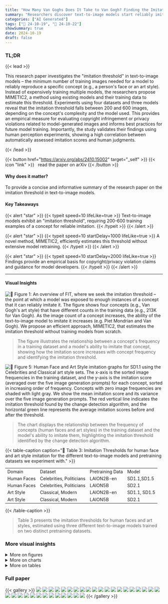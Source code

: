 ```yaml
---
title: "How Many Van Goghs Does It Take to Van Gogh? Finding the Imitation Threshold"
summary: "Researchers discover text-to-image models start reliably imitating concepts from training data after seeing 200-600 examples, offering crucial insights for copyright and privacy."
categories: ["AI Generated"]
tags: ["🔖 24-10-19", "🤗 24-10-22"]
showSummary: true
date: 2024-10-19
draft: false
---
```


### TL;DR


{{< lead >}}

This research paper investigates the "imitation threshold" in text-to-image models – the minimum number of training images needed for a model to reliably reproduce a specific concept (e.g., a person's face or an art style).  Instead of expensively training multiple models, the researchers propose MIMETIC2, a method using existing models and their training data to estimate this threshold. Experiments using four datasets and three models reveal that the imitation threshold falls between 200 and 600 images, depending on the concept's complexity and the model used.  This provides an empirical measure for evaluating copyright infringement or privacy violations related to model-generated images and informs best practices for future model training. Importantly, the study validates their findings using human perception experiments, showing a high correlation between automatically assessed imitation scores and human judgments.

{{< /lead >}}


{{< button href="https://arxiv.org/abs/2410.15002" target="_self" >}}
{{< icon "link" >}} &nbsp; read the paper on arXiv
{{< /button >}}

#### Why does it matter?
To provide a concise and informative summary of the research paper on the imitation threshold in text-to-image models.
#### Key Takeaways

{{< alert "star" >}}
{{< typeit speed=10 lifeLike=true >}} Text-to-image models exhibit an "imitation threshold", requiring 200-600 training examples of a concept for reliable imitation. {{< /typeit >}}
{{< /alert >}}

{{< alert "star" >}}
{{< typeit speed=10 startDelay=1000 lifeLike=true >}} A novel method, MIMETIC2, efficiently estimates this threshold without extensive model retraining. {{< /typeit >}}
{{< /alert >}}

{{< alert "star" >}}
{{< typeit speed=10 startDelay=2000 lifeLike=true >}} Findings provide an empirical basis for copyright/privacy violation claims and guidance for model developers. {{< /typeit >}}
{{< /alert >}}

------
#### Visual Insights



![](figures/figures_2_0.png "🔼 Figure 1: An overview of FIT, where we seek the imitation threshold – the point at which a model was exposed to enough instances of a concept that it can reliably imitate it. The figure shows four concepts (e.g., Van Gogh's art style) that have different counts in the training data (e.g., 213K for Van Gogh). As the image count of a concept increases, the ability of the text-to-image model to imitate it increases (e.g. Piet Mondrian and Van Gogh). We propose an efficient approach, MIMETIC2, that estimates the imitation threshold without training models from scratch.")

> The figure illustrates the relationship between a concept's frequency in a training dataset and a model's ability to imitate that concept, showing how the imitation score increases with concept frequency and identifying the imitation threshold.





![](charts/charts_8_0.png "🔼 Figure 5: Human Face and Art Style imitation graphs for SD1.1 using the Celebrities and Classical art style sets. The x-axis is the sorted image frequencies in the training dataset, and the y-axis is the imitation score (averaged over the five image generation prompts) for each concept, sorted in increasing order of frequency. Concepts with zero image frequencies are shaded with light gray. We show the mean imitation score and its variance over the five image generation prompts. The red vertical line indicates the imitation threshold found by the change detection algorithm, and the horizontal green line represents the average imitation scores before and after the threshold.")

> The chart displays the relationship between the frequency of concepts (human faces and art styles) in the training dataset and the model's ability to imitate them, highlighting the imitation threshold identified by the change detection algorithm.





{{< table-caption caption="🔽 Table 3: Imitation Thresholds for human face and art style imitation for the different text-to-image models and pretraining datasets we experiment with." >}}
<br><table id='8' style='font-size:14px'><tr><td>Domain</td><td>Dataset</td><td>Pretraining Data</td><td>Model</td></tr><tr><td>Human Faces</td><td>Celebrities, Politicians</td><td>LAION2B-en</td><td>SD1.1,SD1.5</td></tr><tr><td>Human Faces</td><td>Celebrities, Politicians</td><td>LAION5B</td><td>SD2.1</td></tr><tr><td>Art Style</td><td>Classical, Modern</td><td>LAION2B-en</td><td>SD1.1, SD1.5</td></tr><tr><td>Art Style</td><td>Classical, Modern</td><td>LAION5B</td><td>SD2.1</td></tr></table>{{< /table-caption >}}

> Table 3 presents the imitation thresholds for human faces and art styles, estimated using three different text-to-image models trained on two distinct pretraining datasets.



### More visual insights

<details>
<summary>More on figures
</summary>


![](figures/figures_4_0.png "🔼 Figure 2: Examples of real celebrity images (top) and generated images from a text-to-image model (bottom) with increasing image counts from left to right (3, 273, 3K, 10K, and 90K, respectively). The prompt is 'a photorealistic close-up image of {name}'.")

> The figure shows real and generated images of celebrities with increasing numbers of training images, demonstrating the effect of concept frequency on imitation.


![](figures/figures_5_0.png "🔼 Figure 3: Overview of MIMETIC²'s methodology to estimate the imitation threshold. In Step 1, we estimate the frequency of each concept (belonging to a domain) in the pretraining data by obtaining the images that contain the concept of interest. In Step 2, we use the filtered images of each concept (obtained in Step 1) and compare them to the generated images to measure imitation (using g that receives training and generated images). We repeat this process for each concept to generate the imitation score graph, and then determine the imitation threshold with a change detection algorithm.")

> The figure illustrates the MIMETIC² methodology for estimating the imitation threshold by computing concept frequency and imitation score.


![](figures/figures_9_0.png "🔼 Figure 2: Examples of real celebrity images (top) and generated images from a text-to-image model (bottom) with increasing image counts from left to right (3, 273, 3K, 10K, and 90K, respectively). The prompt is “a photorealistic close-up image of {name}.”")

> Figure 2 shows real and generated images of celebrities with varying numbers of training images to illustrate how the quality of generated images improves as the number of training images increases.


![](figures/figures_9_1.png "🔼 Figure 2: Examples of real celebrity images (top) and generated images from a text-to-image model (bottom) with increasing image counts from left to right (3, 273, 3K, 10K, and 90K, respectively). The prompt is 'a photorealistic close-up image of {name}'.")

> The figure shows real and generated images of five celebrities with increasing number of training images, demonstrating the impact of training data size on imitation ability.


![](figures/figures_9_2.png "🔼 Figure 2: Examples of real celebrity images (top) and generated images from a text-to-image model (bottom) with increasing image counts from left to right (3, 273, 3K, 10K, and 90K, respectively). The prompt is \'a photorealistic close-up image of {name}\'")

> The figure shows real and generated images of celebrities with varying numbers of training images to illustrate the effect of concept frequency on imitation.


![](figures/figures_20_0.png "🔼 Figure 2: Examples of real celebrity images (top) and generated images from a text-to-image model (bottom) with increasing image counts from left to right (3, 273, 3K, 10K, and 90K, respectively). The prompt is ''a photorealistic close-up image of {name}''.")

> The figure shows examples of real and generated images of celebrities with increasing numbers of training images, illustrating the relationship between training data and model imitation ability.


![](figures/figures_20_2.png "🔼 Figure 2: Examples of real celebrity images (top) and generated images from a text-to-image model (bottom) with increasing image counts from left to right (3, 273, 3K, 10K, and 90K, respectively). The prompt is 'a photorealistic close-up image of {name}'.")

> The figure shows real and generated images of celebrities with increasing numbers of training images, illustrating the concept of imitation threshold.


![](figures/figures_21_2.png "🔼 Figure 1: An overview of FIT, where we seek the imitation threshold – the point at which a model was exposed to enough instances of a concept that it can reliably imitate it. The figure shows four concepts (e.g., Van Gogh's art style) that have different counts in the training data (e.g., 213K for Van Gogh). As the image count of a concept increases, the ability of the text-to-image model to imitate it increases (e.g. Piet Mondrian and Van Gogh). We propose an efficient approach, MIMETIC2, that estimates the imitation threshold without training models from scratch.")

> The figure illustrates the relationship between a concept's frequency in training data and a model's ability to imitate that concept, introducing the concept of an imitation threshold.


![](figures/figures_23_0.png "🔼 Figure 1: An overview of FIT, where we seek the imitation threshold – the point at which a model was exposed to enough instances of a concept that it can reliably imitate it. The figure shows four concepts (e.g., Van Gogh's art style) that have different counts in the training data (e.g., 213K for Van Gogh). As the image count of a concept increases, the ability of the text-to-image model to imitate it increases (e.g. Piet Mondrian and Van Gogh). We propose an efficient approach, MIMETIC2, that estimates the imitation threshold without training models from scratch.")

> The figure illustrates the relationship between a concept's frequency in a training dataset and a model's ability to imitate that concept, introducing the concept of an imitation threshold.


![](figures/figures_23_1.png "🔼 Figure 1: An overview of FIT, where we seek the imitation threshold – the point at which a model was exposed to enough instances of a concept that it can reliably imitate it. The figure shows four concepts (e.g., Van Gogh's art style) that have different counts in the training data (e.g., 213K for Van Gogh). As the image count of a concept increases, the ability of the text-to-image model to imitate it increases (e.g. Piet Mondrian and Van Gogh). We propose an efficient approach, MIMETIC2, that estimates the imitation threshold without training models from scratch.")

> The figure illustrates the relationship between a concept's frequency in training data and a model's ability to imitate it, introducing the concept of an imitation threshold.


![](figures/figures_23_2.png "🔼 Figure 1: An overview of FIT, where we seek the imitation threshold – the point at which a model was exposed to enough instances of a concept that it can reliably imitate it. The figure shows four concepts (e.g., Van Gogh's art style) that have different counts in the training data (e.g., 213K for Van Gogh). As the image count of a concept increases, the ability of the text-to-image model to imitate it increases (e.g. Piet Mondrian and Van Gogh). We propose an efficient approach, MIMETIC2, that estimates the imitation threshold without training models from scratch.")

> The figure illustrates the relationship between a concept's frequency in training data and a model's ability to imitate that concept, introducing the concept of an imitation threshold.


![](figures/figures_23_3.png "🔼 Figure 1: An overview of FIT, where we seek the imitation threshold – the point at which a model was exposed to enough instances of a concept that it can reliably imitate it. The figure shows four concepts (e.g., Van Gogh's art style) that have different counts in the training data (e.g., 213K for Van Gogh). As the image count of a concept increases, the ability of the text-to-image model to imitate it increases (e.g. Piet Mondrian and Van Gogh). We propose an efficient approach, MIMETIC2, that estimates the imitation threshold without training models from scratch.")

> The figure illustrates the relationship between a concept's frequency in a training dataset and a model's ability to imitate that concept, highlighting the concept of an imitation threshold.


![](figures/figures_23_4.png "🔼 Figure 1: An overview of FIT, where we seek the imitation threshold – the point at which a model was exposed to enough instances of a concept that it can reliably imitate it. The figure shows four concepts (e.g., Van Gogh's art style) that have different counts in the training data (e.g., 213K for Van Gogh). As the image count of a concept increases, the ability of the text-to-image model to imitate it increases (e.g. Piet Mondrian and Van Gogh). We propose an efficient approach, MIMETIC2, that estimates the imitation threshold without training models from scratch.")

> The figure illustrates the relationship between a concept's frequency in a training dataset and a model's ability to imitate that concept, introducing the concept of an imitation threshold.


![](figures/figures_23_5.png "🔼 Figure 2: Examples of real celebrity images (top) and generated images from a text-to-image model (bottom) with increasing image counts from left to right (3, 273, 3K, 10K, and 90K, respectively). The prompt is \'a photorealistic close-up image of {name}\'")

> The figure shows real and generated images of celebrities with increasing number of training images to demonstrate the imitation ability of the model.


![](figures/figures_23_6.png "🔼 Figure 1: An overview of FIT, where we seek the imitation threshold – the point at which a model was exposed to enough instances of a concept that it can reliably imitate it. The figure shows four concepts (e.g., Van Gogh’s art style) that have different counts in the training data (e.g., 213K for Van Gogh). As the image count of a concept increases, the ability of the text-to-image model to imitate it increases (e.g. Piet Mondrian and Van Gogh). We propose an efficient approach, MIMETIC2, that estimates the imitation threshold without training models from scratch.")

> The figure illustrates the relationship between a concept's frequency in a training dataset and a model's ability to imitate that concept, showing how the imitation threshold increases with concept frequency.


![](figures/figures_23_7.png "🔼 Figure 1: An overview of FIT, where we seek the imitation threshold – the point at which a model was exposed to enough instances of a concept that it can reliably imitate it. The figure shows four concepts (e.g., Van Gogh's art style) that have different counts in the training data (e.g., 213K for Van Gogh). As the image count of a concept increases, the ability of the text-to-image model to imitate it increases (e.g. Piet Mondrian and Van Gogh). We propose an efficient approach, MIMETIC2, that estimates the imitation threshold without training models from scratch.")

> The figure illustrates the relationship between a concept's frequency in a training dataset and a model's ability to imitate that concept, introducing the concept of an imitation threshold.


![](figures/figures_23_8.png "🔼 Figure 14: Human Face Imitation (Politicians): Similarity between the training and generated images for all politicians. The politicians with zero image counts are shaded with light gray. We show the mean and variance over the five generation prompts. The images were generated using SD1.2. The change point for human face imitation for politicians when generating images using SD1.1 is detected at 252 faces.")

> The figure shows the imitation scores for politicians as a function of the number of their images in the training dataset, with the imitation threshold detected at 252 faces.


![](figures/figures_24_0.png "🔼 Figure 15: Human Face Imitation (Politicians): Similarity between the training and generated images for all politicians. The politicians with zero image counts are shaded with light gray. We show the mean and variance over the five generation prompts. The images were generated using SD1.3. The change point for human face imitation for politicians when generating images using SD1.1 is detected at 234 faces.")

> The figure shows the imitation scores for politicians and their image counts in the training data, with the imitation threshold detected at 234 faces when using the SD1.3 model.


![](figures/figures_24_1.png "🔼 Figure 15: Human Face Imitation (Politicians): Similarity between the training and generated images for all politicians. The politicians with zero image counts are shaded with light gray. We show the mean and variance over the five generation prompts. The images were generated using SD1.3. The change point for human face imitation for politicians when generating images using SD1.1 is detected at 234 faces.")

> The figure shows the imitation score for politicians plotted against their image counts in the training data, revealing an imitation threshold of 234 faces for the SD1.3 model.


![](figures/figures_25_0.png "🔼 Figure 5: Human Face and Art Style imitation graphs for SD1.1 using the Celebrities and Classical art style sets. The x-axis represents the sorted image frequencies in the training dataset, and the y-axis represents the imitation of the training images in the generated images, for each concept. Concepts with zero image frequencies are shaded with light gray. We show the mean imitation score and its variance over the five image generation prompts. The red vertical line indicates the imitation threshold found by the change detection algorithm, and the horizontal green line represents the average imitation scores before and after the threshold.")

> The figure shows the imitation scores for human faces and art styles as a function of their image frequencies in the training dataset, illustrating the relationship between concept prevalence and a model's ability to imitate.


![](figures/figures_26_0.png "🔼 Figure 5: Human Face and Art Style imitation graphs for SD1.1 using the Celebrities and Classical art style sets. The x-axis represents the sorted image frequencies in the training dataset, and the y-axis represents the imitation of the training images in the generated images, for each concept. Concepts with zero image frequencies are shaded with light gray. We show the mean imitation score and its variance over the five image generation prompts. The red vertical line indicates the imitation threshold found by the change detection algorithm, and the horizontal green line represents the average imitation scores before and after the threshold.")

> The figure shows the imitation scores for human faces and art styles as a function of their image frequencies in the training dataset, with the imitation threshold identified by a change detection algorithm.


![](figures/figures_26_1.png "🔼 Figure 5: Human Face and Art Style imitation graphs for SD1.1 using the Celebrities and Classical art style sets. The x-axis represents the sorted image frequencies in the training dataset, and the y-axis represents the imitation of the training images in the generated images, for each concept. Concepts with zero image frequencies are shaded with light gray. We show the mean imitation score and its variance over the five image generation prompts. The red vertical line indicates the imitation threshold found by the change detection algorithm, and the horizontal green line represents the average imitation scores before and after the threshold.")

> The figure shows the relationship between a concept's frequency in the training data and the model's imitation score for human faces and art styles, indicating the imitation threshold.


![](figures/figures_26_2.png "🔼 Figure 15: Human Face Imitation (Politicians): Similarity between the training and generated images for all politicians. The politicians with zero image counts are shaded with light gray. We show the mean and variance over the five generation prompts. The images were generated using SD1.3. The change point for human face imitation for politicians when generating images using SD1.1 is detected at 234 faces.")

> The figure shows the imitation scores for politicians as a function of their image frequencies in the training dataset, with a change detection algorithm identifying the imitation threshold at 234 faces.


![](figures/figures_26_3.png "🔼 Figure 5: Human Face and Art Style imitation graphs for SD1.1 using the Celebrities and Classical art style sets. The x-axis represents the sorted image frequencies in the training dataset, and the y-axis represents the imitation of the training images in the generated images, for each concept. Concepts with zero image frequencies are shaded with light gray. We show the mean imitation score and its variance over the five image generation prompts. The red vertical line indicates the imitation threshold found by the change detection algorithm, and the horizontal green line represents the average imitation scores before and after the threshold.")

> The figure shows the imitation scores for human faces and art styles as a function of their image frequencies in the training dataset, illustrating the concept of imitation threshold.


![](figures/figures_26_4.png "🔼 Figure 17: Human Face Imitation (Celebrities): Similarity between the training and generated images for all celebrities. The celebrities with zero image counts are shaded with light gray. We show the mean and variance over the five generation prompts. The images were generated using SD1.1. The change point for human face imitation for celebrities when generating images using SD1.1 is detected at 364 faces.")

> The figure shows the imitation score of generated images for celebrities plotted against their image frequency in the training dataset, revealing the imitation threshold at 364 faces for the SD1.1 model.


![](figures/figures_27_0.png "🔼 Figure 5: Human Face and Art Style imitation graphs for SD1.1 using the Celebrities and Classical art style sets. The x-axis is the sorted image frequencies in the training dataset, and the y-axis is the imitation score (averaged over the five image generation prompts) for each concept, sorted in increasing order of frequency. Concepts with zero image frequencies are shaded with light gray. We show the mean imitation score and its variance over the five image generation prompts. The red vertical line indicates the imitation threshold found by the change detection algorithm, and the horizontal green line represents the average imitation scores before and after the threshold.")

> The figure shows the imitation scores of different concepts (celebrities and art styles) as a function of their frequencies in the training data, illustrating the concept of imitation threshold.


![](figures/figures_27_1.png "🔼 Figure 5: Human Face and Art Style imitation graphs for SD1.1 using the Celebrities and Classical art style sets. The x-axis is the sorted image frequencies in the training dataset, and the y-axis is the imitation of the training images in the generated images, for each concept. Concepts with zero image frequencies are shaded with light gray. We show the mean imitation score and its variance over the five image generation prompts. The red vertical line indicates the imitation threshold found by the change detection algorithm, and the horizontal green line represents the average imitation scores before and after the threshold.")

> The figure shows the imitation scores of concepts in two domains (human faces and art styles) plotted against their frequency in the training data, illustrating the relationship between concept frequency and a model's ability to imitate that concept and showing the estimated imitation threshold for each.


![](figures/figures_27_2.png "🔼 Figure 5: Human Face and Art Style imitation graphs for SD1.1 using the Celebrities and Classical art style sets. The x-axis represents the sorted image frequencies in the training dataset, and the y-axis represents the imitation of the training images in the generated images, for each concept. Concepts with zero image frequencies are shaded with light gray. We show the mean imitation score and its variance over the five image generation prompts. The red vertical line indicates the imitation threshold found by the change detection algorithm, and the horizontal green line represents the average imitation scores before and after the threshold.")

> The figure shows the imitation scores for celebrities and classical art styles as a function of their image frequency in the training data, revealing the imitation threshold for each.


![](figures/figures_27_3.png "🔼 Figure 5: Human Face and Art Style imitation graphs for SD1.1 using the Celebrities and Classical art style sets. The x-axis represents the sorted image frequencies in the training dataset, and the y-axis represents the imitation of the training images in the generated images, for each concept. Concepts with zero image frequencies are shaded with light gray. We show the mean imitation score and its variance over the five image generation prompts. The red vertical line indicates the imitation threshold found by the change detection algorithm, and the horizontal green line represents the average imitation scores before and after the threshold.")

> The figure shows the imitation scores of concepts (celebrities and art styles) as a function of their frequency in the training data, illustrating the relationship between concept prevalence and the model's ability to imitate them, with the imitation threshold identified by a change detection algorithm.


![](figures/figures_27_4.png "🔼 Figure 5: Human Face and Art Style imitation graphs for SD1.1 using the Celebrities and Classical art style sets. The x-axis represents the sorted image frequencies in the training dataset, and the y-axis represents the imitation of the training images in the generated images, for each concept. Concepts with zero image frequencies are shaded with light gray. We show the mean imitation score and its variance over the five image generation prompts. The red vertical line indicates the imitation threshold found by the change detection algorithm, and the horizontal green line represents the average imitation scores before and after the threshold.")

> The figure shows the imitation scores for human faces and art styles as a function of the concept's image frequency in the training dataset, indicating the imitation thresholds for these concepts.


![](figures/figures_28_0.png "🔼 Figure 2: Examples of real celebrity images (top) and generated images from a text-to-image model (bottom) with increasing image counts from left to right (3, 273, 3K, 10K, and 90K, respectively). The prompt is 'a photorealistic close-up image of {name}'.")

> The figure shows real and generated images of five celebrities with increasing numbers of training images to illustrate the concept of imitation threshold.


![](figures/figures_29_0.png "🔼 Figure 2: Examples of real celebrity images (top) and generated images from a text-to-image model (bottom) with increasing image counts from left to right (3, 273, 3K, 10K, and 90K, respectively). The prompt is “a photorealistic close-up image of {name}”.")

> The figure shows real and generated images of celebrities with increasing number of training images, illustrating the effect of training data size on model imitation.


![](figures/figures_29_1.png "🔼 Figure 1: An overview of FIT, where we seek the imitation threshold – the point at which a model was exposed to enough instances of a concept that it can reliably imitate it. The figure shows four concepts (e.g., Van Gogh's art style) that have different counts in the training data (e.g., 213K for Van Gogh). As the image count of a concept increases, the ability of the text-to-image model to imitate it increases (e.g. Piet Mondrian and Van Gogh). We propose an efficient approach, MIMETIC2, that estimates the imitation threshold without training models from scratch.")

> The figure illustrates the relationship between a concept's frequency in a training dataset and a model's ability to imitate it, showing how imitation score increases with concept frequency and introducing the proposed MIMETIC2 approach.


</details>



<details>
<summary>More on charts
</summary>


![](charts/charts_20_0.png "🔼 Figure 7: Average cosine similarity between the faces of the same people (blue colored) and of the faces of different people (red colored), measured across the reference images of the celebrities.")

> The histogram shows the distribution of average cosine similarity scores between face embeddings of the same person and different persons, used to determine the threshold for filtering images.


![](charts/charts_21_0.png "🔼 Figure 9: The first filtering step involves determining the threshold to distinguish between art and non-art images from the pretraining images, for which we compare the similarity of the image's embedding to the embedding of the text 'an artwork'.")

> The chart displays histograms showing the distribution of cosine similarity scores between image embeddings and the text embedding of 'an artwork', for both art and non-art images, used to determine the threshold for filtering non-art images from the pretraining dataset.


![](charts/charts_22_0.png "🔼 Figure 12: The second filtering step involves determining the if an art work whose caption mentions an artist actually belongs to that artist or not.")

> The histogram shows the average cosine similarity between embeddings of art images of the same artist and art images of different artists for classical and modern artists.


![](charts/charts_22_1.png "🔼 Figure 12: The second filtering step involves determining the if an art work whose caption mentions an artist actually belongs to that artist or not.")

> The figure shows the histograms of average cosine similarity between embeddings of images of the same artist and images of different artists for classical and modern artists, used to determine a threshold for filtering art images.


![](charts/charts_29_0.png "🔼 Figure 33: False-match rate (FMR) of all the face embedding models across the six demographic groups. Amazon Rekognition and InsightFace have the lowest FMR values. Moreover, these two models have lowest disparity of FMR over the demographic groups.")

> The chart displays the false-match rates of eight different face recognition models across six demographic groups, showing that Amazon Rekognition and InsightFace have the lowest false-match rates and lowest disparity across groups.


![](charts/charts_30_0.png "🔼 Figure 34: True-match rate (TMR) of all the face embedding models across the six demographic groups. Amazon Rekognition model has the highest TMR values.")

> The chart displays the true-match rate (TMR) for six demographic groups across eight different face embedding models.


</details>



<details>
<summary>More on tables
</summary>


{{< table-caption caption="🔽 Table 3: Imitation Thresholds for human face and art style imitation for the different text-to-image models and pretraining datasets we experiment with." >}}
<br><table id='11' style='font-size:14px'><tr><td>Human faces</td><td>Art style</td></tr><tr><td>A photorealistic close-up photograph of x</td><td>A painting in the style of X</td></tr><tr><td>High-resolution close-up image of X</td><td>An artwork in the style of X</td></tr><tr><td>Close-up headshot of x</td><td>A sketch in the style of X</td></tr><tr><td>X's facial close-up</td><td>A fine art piece in the style of X</td></tr><tr><td>X's face portrait</td><td>An illustration in the style of X</td></tr></table>{{< /table-caption >}}

> Table 3 presents the imitation thresholds for human faces and art styles across different text-to-image models and their respective training datasets.


{{< table-caption caption="🔽 Table 3: Imitation Thresholds for human face and art style imitation for the different text-to-image models and pretraining datasets we experiment with." >}}
<br><table id='2' style='font-size:14px'><tr><td></td><td></td><td colspan="2">Human Faces</td><td colspan="2">Art Style</td></tr><tr><td>Pretraining Dataset</td><td>Model</td><td>Celebrities</td><td>Politicians</td><td>Classical</td><td>Modern</td></tr><tr><td rowspan="2">LAION2B-en</td><td>SD1.1</td><td>364</td><td>234</td><td>112</td><td>198</td></tr><tr><td>SD1.5</td><td>364</td><td>234</td><td>112</td><td>198</td></tr><tr><td>LAION-5B</td><td>SD2.1</td><td>527</td><td>369</td><td>185</td><td>241</td></tr></table>{{< /table-caption >}}

> Table 3 presents the imitation thresholds for human faces and art styles across three different text-to-image models trained on two distinct datasets.


{{< table-caption caption="🔽 Table 4: Average difference in the imitation scores for concepts whose image counts differ by less than 10. The difference in the imitation scores are very close to 0, providing the empirical validation the distribution invariance assumption." >}}
<br><table id='6' style='font-size:16px'><tr><td>Domain</td><td>Dataset</td><td>Avg. difference in imitation score</td></tr><tr><td>Human Faces</td><td>Celebrities</td><td>0.0007</td></tr><tr><td>Human Faces</td><td>Politicians</td><td>0.0023</td></tr><tr><td>Art Style</td><td>Classical Art Style</td><td>-0.0088</td></tr><tr><td>Art Style</td><td>Modern Art Style</td><td>-0.0013</td></tr></table>{{< /table-caption >}}

> Table 4 presents the average difference in imitation scores for concepts with similar image counts, supporting the assumption of distributional invariance across concepts within the same domain.


{{< table-caption caption="🔽 Table 3: Imitation Thresholds for human face and art style imitation for the different text-to-image models and pretraining datasets we experiment with." >}}
<br><table id='2' style='font-size:18px'><tr><td>Celebrity</td><td>Face Count in 100K images</td><td>Face Count in Images with Caption Mention</td><td>Percentage of Missed Images</td><td>Number of Missed Images</td></tr><tr><td>Floyd Mayweather</td><td>1</td><td>0</td><td>0.001%</td><td>23K</td></tr><tr><td>Oprah Winfrey</td><td>2</td><td>0</td><td>0.002%</td><td>46K</td></tr><tr><td>Ronald Reagan</td><td>6</td><td>3</td><td>0.003%</td><td>69K</td></tr><tr><td>Ben Affleck</td><td>0</td><td>0</td><td>0.0%</td><td>0</td></tr><tr><td>Anne Hathaway</td><td>0</td><td>0</td><td>0.0%</td><td>0</td></tr><tr><td>Stephen King</td><td>0</td><td>0</td><td>0.0%</td><td>0</td></tr><tr><td>Johnny Depp</td><td>9</td><td>1</td><td>0.008%</td><td>184K</td></tr><tr><td>Abraham Lincoln</td><td>52</td><td>1</td><td>0.051%</td><td>1.17M</td></tr><tr><td>Kate Middleton</td><td>34</td><td>1</td><td>0.033%</td><td>759K</td></tr><tr><td>Donald Trump</td><td>16</td><td>0</td><td>0.016%</td><td>368K</td></tr></table>{{< /table-caption >}}

> Table 3 presents the imitation thresholds for human faces and art styles across different text-to-image models and their corresponding training datasets.


{{< table-caption caption="🔽 Table 6: Imitation Thresholds for politicians for all models in SD1 series and SD2.1" >}}
<br><table id='13' style='font-size:20px'><tr><td>Pretraining Dataset</td><td>Model</td><td>Human Faces : Politicians</td></tr><tr><td rowspan="5">LAION2B-en</td><td>SD1.1</td><td>234</td></tr><tr><td>SD1.2</td><td>252</td></tr><tr><td>SD1.3</td><td>234</td></tr><tr><td>SD1.4</td><td>234</td></tr><tr><td>SD1.5</td><td>234</td></tr><tr><td>LAION-5B</td><td>SD2.1</td><td>369</td></tr></table>{{< /table-caption >}}

> The table presents the imitation thresholds for politicians obtained using different versions of Stable Diffusion models, trained on LAION2B-en and LAION-5B datasets.


{{< table-caption caption="🔽 Table 3: Imitation Thresholds for human face and art style imitation for the different text-to-image models and pretraining datasets we experiment with." >}}
<br><table id='2' style='font-size:18px'><tr><td></td><td></td><td colspan="2">Human Faces</td><td colspan="2">Art Style</td></tr><tr><td>Pretraining Dataset</td><td>Model</td><td>Celebrities</td><td>Politicians</td><td>Classical Artists</td><td>Modern Artists</td></tr><tr><td rowspan="2">LAION2B-en</td><td>SD1.1</td><td>364</td><td>234</td><td>112, 391</td><td>198</td></tr><tr><td>SD1.5</td><td>364, 8571</td><td>234, 4688</td><td>112, 360</td><td>198, 4821</td></tr><tr><td>LAION-5B</td><td>SD2.1</td><td>527, 9650</td><td>369, 8666</td><td>185, 848</td><td>241, 1132</td></tr></table>{{< /table-caption >}}

> Table 3 shows the imitation thresholds for human faces and art styles across three text-to-image models trained on two different pretraining datasets.


{{< table-caption caption="🔽 Table 3: Imitation Thresholds for human face and art style imitation for the different text-to-image models and pretraining datasets we experiment with." >}}
<br><table id='5' style='font-size:18px'><tr><td>Caption Counts (LAION-2B)</td><td>Celebrities</td><td>Politicians</td><td>Classical Artists</td><td>Modern Artists</td></tr><tr><td>0</td><td>19</td><td>15</td><td>14</td><td>15</td></tr><tr><td>1-100</td><td>48</td><td>60</td><td>67</td><td>69</td></tr><tr><td>100-500</td><td>57</td><td>120</td><td>133</td><td>139</td></tr><tr><td>500-1K</td><td>52</td><td>80</td><td>62</td><td>62</td></tr><tr><td>1K-5K</td><td>151</td><td>65</td><td>63</td><td>64</td></tr><tr><td>5K-10K</td><td>19</td><td>40</td><td>39</td><td>32</td></tr><tr><td>> 10K</td><td>53</td><td>40</td><td>40</td><td>34</td></tr></table>{{< /table-caption >}}

> Table 3 presents the imitation thresholds for human faces and art styles across different text-to-image models and pretraining datasets.


</details>


### Full paper

{{< gallery >}}
<img src="paper_images/1.png" class="grid-w50 md:grid-w33 xl:grid-w25" />
<img src="paper_images/2.png" class="grid-w50 md:grid-w33 xl:grid-w25" />
<img src="paper_images/3.png" class="grid-w50 md:grid-w33 xl:grid-w25" />
<img src="paper_images/4.png" class="grid-w50 md:grid-w33 xl:grid-w25" />
<img src="paper_images/5.png" class="grid-w50 md:grid-w33 xl:grid-w25" />
<img src="paper_images/6.png" class="grid-w50 md:grid-w33 xl:grid-w25" />
<img src="paper_images/7.png" class="grid-w50 md:grid-w33 xl:grid-w25" />
<img src="paper_images/8.png" class="grid-w50 md:grid-w33 xl:grid-w25" />
<img src="paper_images/9.png" class="grid-w50 md:grid-w33 xl:grid-w25" />
<img src="paper_images/10.png" class="grid-w50 md:grid-w33 xl:grid-w25" />
<img src="paper_images/11.png" class="grid-w50 md:grid-w33 xl:grid-w25" />
<img src="paper_images/12.png" class="grid-w50 md:grid-w33 xl:grid-w25" />
<img src="paper_images/13.png" class="grid-w50 md:grid-w33 xl:grid-w25" />
<img src="paper_images/14.png" class="grid-w50 md:grid-w33 xl:grid-w25" />
<img src="paper_images/15.png" class="grid-w50 md:grid-w33 xl:grid-w25" />
<img src="paper_images/16.png" class="grid-w50 md:grid-w33 xl:grid-w25" />
<img src="paper_images/17.png" class="grid-w50 md:grid-w33 xl:grid-w25" />
<img src="paper_images/18.png" class="grid-w50 md:grid-w33 xl:grid-w25" />
<img src="paper_images/19.png" class="grid-w50 md:grid-w33 xl:grid-w25" />
<img src="paper_images/20.png" class="grid-w50 md:grid-w33 xl:grid-w25" />
<img src="paper_images/21.png" class="grid-w50 md:grid-w33 xl:grid-w25" />
<img src="paper_images/22.png" class="grid-w50 md:grid-w33 xl:grid-w25" />
<img src="paper_images/23.png" class="grid-w50 md:grid-w33 xl:grid-w25" />
<img src="paper_images/24.png" class="grid-w50 md:grid-w33 xl:grid-w25" />
<img src="paper_images/25.png" class="grid-w50 md:grid-w33 xl:grid-w25" />
<img src="paper_images/26.png" class="grid-w50 md:grid-w33 xl:grid-w25" />
<img src="paper_images/27.png" class="grid-w50 md:grid-w33 xl:grid-w25" />
<img src="paper_images/28.png" class="grid-w50 md:grid-w33 xl:grid-w25" />
<img src="paper_images/29.png" class="grid-w50 md:grid-w33 xl:grid-w25" />
<img src="paper_images/30.png" class="grid-w50 md:grid-w33 xl:grid-w25" />
<img src="paper_images/31.png" class="grid-w50 md:grid-w33 xl:grid-w25" />
<img src="paper_images/32.png" class="grid-w50 md:grid-w33 xl:grid-w25" />
<img src="paper_images/33.png" class="grid-w50 md:grid-w33 xl:grid-w25" />
{{< /gallery >}}